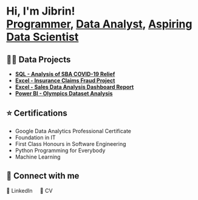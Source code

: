 <h1>Hi, I'm Jibrin! <br/><a href="https://github.com/joshmadakor1">Programmer</a>, <a href="https://www.linkedin.com/in/joshmadakor/">Data Analyst</a>, <a href="https://www.youtube.com/c/joshmadakor">Aspiring Data Scientist</a></h1>

<h2>👨‍💻 Data Projects</h2>

- **[SQL - Analysis of SBA COVID-19 Relief](https://github.com/Adnanisme/SQL-Analysis-Trends-and-Impacts-of-SBA-s-PPP-Loans/blob/main/README.md)**
- **[Excel - Insurance Claims Fraud Project](https://github.com/Adnanisme/Insurance-Claims-Fraud-Project)**
- **[Excel - Sales Data Analysis Dashboard Report](https://github.com/Adnanisme/Kinetix-Ventures-Sales-Data-Analysis-Dashboard-Report/blob/main/README.md)**
- **[Power BI - Olympics Dataset Analysis](https://github.com/Adnanisme/Olympics-PowerBI-Report/blob/main/README.md)**

## :star: Certifications

- Google Data Analytics Professional Certificate  
- Foundation in IT  
- First Class Honours in Software Engineering  
- Python Programming for Everybody  
- Machine Learning  

<h2>🤳 Connect with me</h2>

<a href="https://www.linkedin.com/in/jibrin-tijjani-388b07250/" style="text-decoration: none;">
    🔗 LinkedIn
</a>
&nbsp;&nbsp;&nbsp;
<a href="https://lime-carmita-21.tiiny.site" style="text-decoration: none;">
    📄 CV
</a>




